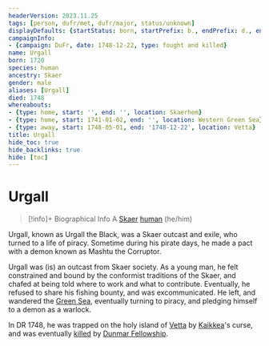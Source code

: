 ```yaml
---
headerVersion: 2023.11.25
tags: [person, dufr/met, dufr/major, status/unknown]
displayDefaults: {startStatus: born, startPrefix: b., endPrefix: d., endStatus: died}
campaignInfo:
- {campaign: DuFr, date: 1748-12-22, type: fought and killed}
name: Urgall
born: 1720
species: human
ancestry: Skaer
gender: male
aliases: [Urgall]
died: 1748
whereabouts:
- {type: home, start: '', end: '', location: Skaerhem}
- {type: home, start: 1741-01-02, end: '', location: Western Green Sea}
- {type: away, start: 1748-05-01, end: '1748-12-22', location: Vetta}
title: Urgall
hide_toc: true
hide_backlinks: true
hide: [toc]
---
```

# Urgall
>[!info]+ Biographical Info
> A [Skaer](<../../gazetteer/western-green-sea/skaerhem/skaerhem.md>) [human](<../../species/humans/humans.md>) (he/him)
> 
>> 
>> 

Urgall, known as Urgall the Black, was a Skaer outcast and exile, who turned to a life of piracy. Sometime during his pirate days, he made a pact with a demon known as Mashtu the Corruptor. 

Urgall was (is) an outcast from Skaer society. As a young man, he felt constrained and bound by the conformist traditions of the Skaer, and chafed at being told where to work and what to contribute. Eventually, he refused to share his fishing bounty, and was excommunicated. He left, and wandered the [Green Sea](<../../gazetteer/green-sea.md>), eventually turning to piracy, and pledging himself to a demon as a warlock.

In DR 1748, he was trapped on the holy island of [Vetta](<../../gazetteer/western-green-sea/skaerhem/vetta.md>) by [Kaikkea](<../../cosmology/gods/incorporeal-gods/kaikkea.md>)'s curse, and was eventually [killed](<../../campaigns/dunmari-frontier/session-notes/session-75-dufr.md>) by [Dunmar Fellowship](<../pcs/dunmar-fellowship/dunmar-fellowship.md>). 